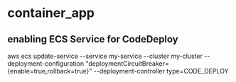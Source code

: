 # container_app

## enabling ECS Service for CodeDeploy
aws ecs update-service --service my-service --cluster my-cluster --deployment-configuration "deploymentCircuitBreaker={enable=true,rollback=true}" --deployment-controller type=CODE_DEPLOY

